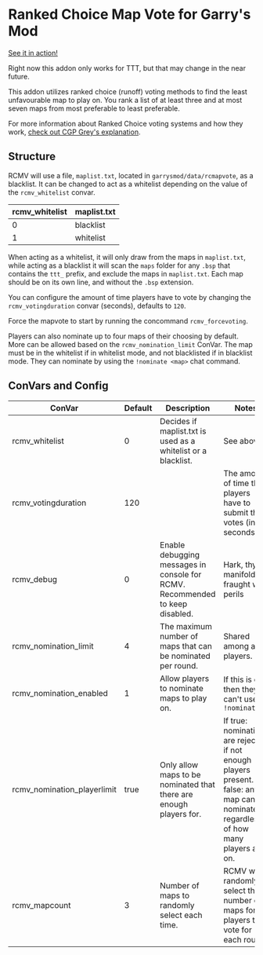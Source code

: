 # Ranked Choice Map Vote for Garry's Mod

[See it in action!](https://www.youtube.com/watch?v=MJ0SV3D3SEs)

Right now this addon only works for TTT, but that may change in the near future.

This addon utilizes ranked choice (runoff) voting methods to find the least unfavourable map to play on. You rank a list of at least three and at most seven maps from most preferable to least preferable. 

For more information about Ranked Choice voting systems and how they work, [check out CGP Grey's explanation](https://www.youtube.com/watch?v=3Y3jE3B8HsE).

## Structure

RCMV will use a file, `maplist.txt`, located in `garrysmod/data/rcmapvote`, as a blacklist. It can be changed to act as a whitelist depending on the value of the `rcmv_whitelist` convar.

|rcmv_whitelist|maplist.txt|
|---|---|
|0|blacklist|
|1|whitelist|

When acting as a whitelist, it will only draw from the maps in `maplist.txt`, while acting as a blacklist it will scan the `maps` folder for any `.bsp` that contains the `ttt_` prefix, and exclude the maps in `maplist.txt`. Each map should be on its own line, and without the `.bsp` extension.

You can configure the amount of time players have to vote by changing the  `rcmv_votingduration` convar (seconds), defaults to `120`.

Force the mapvote to start by running the concommand `rcmv_forcevoting`.

Players can also nominate up to four maps of their choosing by default. More can be allowed based on the `rcmv_nomination_limit` ConVar. The map must be in the whitelist if in whitelist mode, and not blacklisted if in blacklist mode. They can nominate by using the `!nominate <map>` chat command. 

## ConVars and Config

|ConVar|Default|Description|Notes|
|------|-------|-----------|-----|
|rcmv_whitelist|0|Decides if maplist.txt is used as a whitelist or a blacklist.|See above|
|rcmv_votingduration|120||The amount of time that players have to submit their votes (in seconds).|
|rcmv_debug|0|Enable debugging messages in console for RCMV. Recommended to keep disabled.|Hark, thy manifold is fraught with perils|
|rcmv_nomination_limit|4|The maximum number of maps that can be nominated per round.|Shared among all players.|
|rcmv_nomination_enabled|1|Allow players to nominate maps to play on.|If this is off then they can't use `!nominate`|
|rcmv_nomination_playerlimit|true|Only allow maps to be nominated that there are enough players for.|If true: nominations are rejected if not enough players present. If false: any map can be nominated regardless of how many players are on.|
|rcmv_mapcount|3|Number of maps to randomly select each time.|RCMV will randomly select this number of maps for players to vote for each round.|
